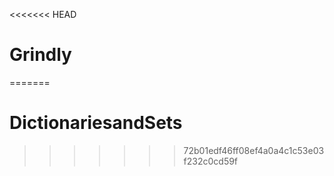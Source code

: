<<<<<<< HEAD
# Grindly
=======
# DictionariesandSets
>>>>>>> 72b01edf46ff08ef4a0a4c1c53e03f232c0cd59f
